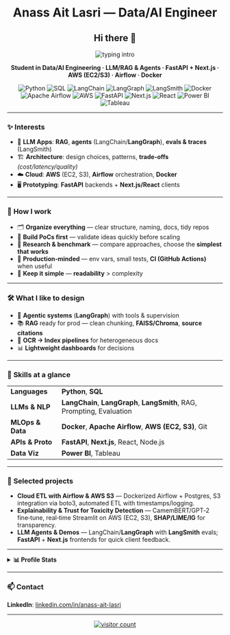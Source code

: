 <div align="center">

# **Anass Ait Lasri** — Data/AI Engineer

## Hi there 👋

<p>
  <img src="https://readme-typing-svg.demolab.com?font=Inter&weight=700&size=22&duration=2800&pause=800&center=true&vCenter=true&width=720&lines=Data%2FAI+Engineering+Student;LLM%2FRAG+%26+Agents;FastAPI+%2B+Next.js+Demos;AWS+(EC2%2FS3)+%2B+Airflow;Dockerized+ETL+Pipelines" alt="typing intro" />
</p>

**Student in Data/AI Engineering · LLM/RAG & Agents · FastAPI + Next.js · AWS (EC2/S3) · Airflow · Docker**

<p>
  <img alt="Python" src="https://img.shields.io/badge/Python-3776AB?logo=python&logoColor=white">
  <img alt="SQL" src="https://img.shields.io/badge/SQL-2F4858">
  <img alt="LangChain" src="https://img.shields.io/badge/LangChain-0b3b5a">
  <img alt="LangGraph" src="https://img.shields.io/badge/LangGraph-1f6feb">
  <img alt="LangSmith" src="https://img.shields.io/badge/LangSmith-6f42c1">
  <img alt="Docker" src="https://img.shields.io/badge/Docker-2496ED?logo=docker&logoColor=white">
  <img alt="Apache Airflow" src="https://img.shields.io/badge/Airflow-017CEE?logo=apacheairflow&logoColor=white">
  <img alt="AWS" src="https://img.shields.io/badge/AWS-232F3E?logo=amazon-aws&logoColor=FF9900">
  <img alt="FastAPI" src="https://img.shields.io/badge/FastAPI-009688?logo=fastapi&logoColor=white">
  <img alt="Next.js" src="https://img.shields.io/badge/Next.js-000000?logo=nextdotjs&logoColor=white">
  <img alt="React" src="https://img.shields.io/badge/React-20232A?logo=react&logoColor=61DAFB">
  <img alt="Power BI" src="https://img.shields.io/badge/Power%20BI-F2C811?logo=powerbi&logoColor=000">
  <img alt="Tableau" src="https://img.shields.io/badge/Tableau-E97627?logo=tableau&logoColor=white">
</p>

</div>

---

### ✨ **Interests**

* 🧠 **LLM Apps**: **RAG**, **agents** (LangChain/**LangGraph**), **evals & traces** (LangSmith)
* 🏗️ **Architecture**: design choices, patterns, **trade‑offs** *(cost/latency/quality)*
* ☁️ **Cloud**: **AWS** (EC2, S3), **Airflow** orchestration, **Docker**
* 🖥️ **Prototyping**: **FastAPI** backends + **Next.js/React** clients

---

### 🧩 **How I work**

* 🗂️ **Organize everything** — clear structure, naming, docs, tidy repos
* 🧪 **Build PoCs first** — validate ideas quickly before scaling
* 🔎 **Research & benchmark** — compare approaches, choose the **simplest that works**
* 🚢 **Production‑minded** — env vars, small tests, **CI (GitHub Actions)** when useful
* 🧭 **Keep it simple** — **readability** > complexity

---

### 🛠️ **What I like to design**

* 🤖 **Agentic systems** (**LangGraph**) with tools & supervision
* 📚 **RAG** ready for prod — clean chunking, **FAISS/Chroma**, **source citations**
* 🧾 **OCR → Index pipelines** for heterogeneous docs
* 📊 **Lightweight dashboards** for decisions

---

### 🧠 **Skills at a glance**

<table>
<tr>
<td><b>Languages</b></td><td><b>Python</b>, <b>SQL</b></td>
</tr>
<tr>
<td><b>LLMs & NLP</b></td><td><b>LangChain</b>, <b>LangGraph</b>, <b>LangSmith</b>, RAG, Prompting, Evaluation</td>
</tr>
<tr>
<td><b>MLOps & Data</b></td><td><b>Docker</b>, <b>Apache Airflow</b>, <b>AWS (EC2, S3)</b>, Git</td>
</tr>
<tr>
<td><b>APIs & Proto</b></td><td><b>FastAPI</b>, <b>Next.js</b>, React, Node.js</td>
</tr>
<tr>
<td><b>Data Viz</b></td><td><b>Power BI</b>, Tableau</td>
</tr>
</table>

---

### 🚀 **Selected projects**

- **Cloud ETL with Airflow & AWS S3** — Dockerized Airflow + Postgres, S3 integration via boto3, automated ETL with timestamps/logging.
- **Explainability & Trust for Toxicity Detection** — CamemBERT/GPT‑2 fine‑tune, real‑time Streamlit on AWS (EC2, S3), **SHAP/LIME/IG** for transparency.
- **LLM Agents & Demos** — LangChain/**LangGraph** with **LangSmith** evals; **FastAPI** + **Next.js** frontends for quick client feedback.

---

<details>
<summary><b>📊 Profile Stats</b></summary>

<p align="center">
  <img src="https://github-readme-stats.vercel.app/api?username=anassaitlasri&show_icons=true&hide_title=true" height="165" />
  <img src="https://github-readme-stats.vercel.app/api/top-langs/?username=anassaitlasri&layout=compact&langs_count=8" height="165" />
</p>

<p align="center">
  <img src="https://streak-stats.demolab.com?user=anassaitlasri&hide_border=false" />
</p>

<!-- Optional fun touch: GitHub contribution snake -->
<!-- <p align="center"><img src="https://raw.githubusercontent.com/anassaitlasri/anassaitlasri/output/snake.svg" alt="snake" /></p> -->

</details>

---

### 📫 **Contact**

**LinkedIn**: [linkedin.com/in/anass-ait-lasri](https://www.linkedin.com/in/anass-ait-lasri/)

---

<p align="center">
  <a href="https://visitcount.itsvg.in">
    <img src="https://visitcount.itsvg.in/api?id=anassaitlasri&icon=0&color=0" alt="visitor count"/>
  </a>
</p>

<div align="center">
